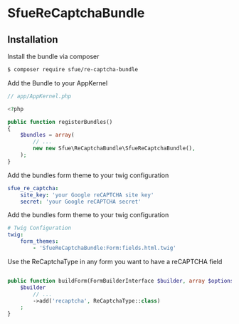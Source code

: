 # SfueReCaptchaBundle

## Installation

Install the bundle via composer
```bash
$ composer require sfue/re-captcha-bundle
```

Add the Bundle to your AppKernel
```php
// app/AppKernel.php

<?php

public function registerBundles()
{
    $bundles = array(
        // ...
        new new Sfue\ReCaptchaBundle\SfueReCaptchaBundle(),
    );
}
```

Add the bundles form theme to your twig configuration
```yaml
sfue_re_captcha:
    site_key: 'your Google reCAPTCHA site key'
    secret: 'your Google reCAPTCHA secret'
```

Add the bundles form theme to your twig configuration
```yaml
# Twig Configuration
twig:
    form_themes:
        - 'SfueReCaptchaBundle:Form:fields.html.twig'
```

Use the ReCaptchaType in any form you want to have a reCAPTCHA field
```php

public function buildForm(FormBuilderInterface $builder, array $options) {
	$builder
		// ...
		->add('recaptcha', ReCaptchaType::class)
	;
}
```